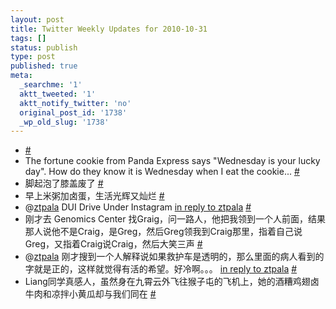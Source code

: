 ```yaml
---
layout: post
title: Twitter Weekly Updates for 2010-10-31
tags: []
status: publish
type: post
published: true
meta:
  _searchme: '1'
  aktt_tweeted: '1'
  aktt_notify_twitter: 'no'
  original_post_id: '1738'
  _wp_old_slug: '1738'
---
```

<ul class="aktt_tweet_digest">
	<li> <a href="http://twitter.com/azaleasays/statuses/28654555936" class="aktt_tweet_time">#</a></li>
	<li>The fortune cookie from Panda Express says &quot;Wednesday is your lucky day&quot;. How do they know it is Wednesday when I eat the cookie... <a href="http://twitter.com/azaleasays/statuses/28918556207" class="aktt_tweet_time">#</a></li>
	<li>脚起泡了膝盖废了 <a href="http://twitter.com/azaleasays/statuses/29046466505" class="aktt_tweet_time">#</a></li>
	<li>早上米粥加卤蛋，生活光辉又灿烂 <a href="http://twitter.com/azaleasays/statuses/29112727462" class="aktt_tweet_time">#</a></li>
	<li>@<a href="http://twitter.com/ztpala" class="aktt_username">ztpala</a> DUI Drive Under Instagram <a href="http://twitter.com/ztpala/statuses/29112746461" class="aktt_tweet_reply">in reply to ztpala</a> <a href="http://twitter.com/azaleasays/statuses/29112889938" class="aktt_tweet_time">#</a></li>
	<li>刚才去 Genomics Center 找Graig，问一路人，他把我领到一个人前面，结果那人说他不是Craig，是Greg，然后Greg领我到Craig那里，指着自己说Greg，又指着Craig说Craig，然后大笑三声 <a href="http://twitter.com/azaleasays/statuses/29113046031" class="aktt_tweet_time">#</a></li>
	<li>@<a href="http://twitter.com/ztpala" class="aktt_username">ztpala</a> 刚才搜到一个人解释说如果救护车是透明的，那么里面的病人看到的字就是正的，这样就觉得有活的希望。好冷啊。。。 <a href="http://twitter.com/ztpala/statuses/29111654636" class="aktt_tweet_reply">in reply to ztpala</a> <a href="http://twitter.com/azaleasays/statuses/29113171506" class="aktt_tweet_time">#</a></li>
	<li>Liang同学真感人，虽然身在九霄云外飞往猴子屯的飞机上，她的酒糟鸡翅卤牛肉和凉拌小黄瓜却与我们同在 <a href="http://twitter.com/azaleasays/statuses/29115855583" class="aktt_tweet_time">#</a></li>
</ul>
